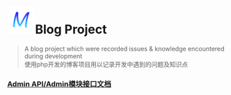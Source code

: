 # ![icon](./public/favicon.ico)Blog Project
> A blog project which were recorded issues & knowledge encountered during development  
使用php开发的博客项目用以记录开发中遇到的问题及知识点

### [Admin API/Admin模块接口文档](API_Admin.md)